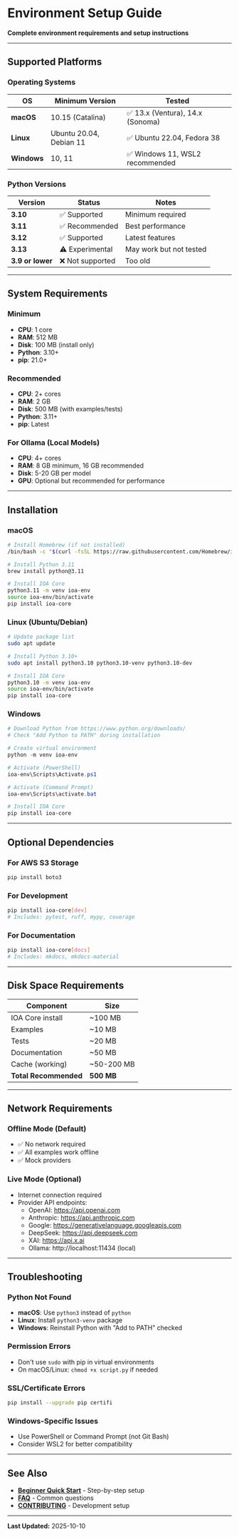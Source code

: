 # Environment Setup Guide

**Complete environment requirements and setup instructions**

---

## Supported Platforms

### Operating Systems

| OS | Minimum Version | Tested |
|----|-----------------|--------|
| **macOS** | 10.15 (Catalina) | ✅ 13.x (Ventura), 14.x (Sonoma) |
| **Linux** | Ubuntu 20.04, Debian 11 | ✅ Ubuntu 22.04, Fedora 38 |
| **Windows** | 10, 11 | ✅ Windows 11, WSL2 recommended |

### Python Versions

| Version | Status | Notes |
|---------|--------|-------|
| **3.10** | ✅ Supported | Minimum required |
| **3.11** | ✅ Recommended | Best performance |
| **3.12** | ✅ Supported | Latest features |
| **3.13** | ⚠️ Experimental | May work but not tested |
| **3.9 or lower** | ❌ Not supported | Too old |

---

## System Requirements

### Minimum
- **CPU**: 1 core
- **RAM**: 512 MB
- **Disk**: 100 MB (install only)
- **Python**: 3.10+
- **pip**: 21.0+

### Recommended
- **CPU**: 2+ cores
- **RAM**: 2 GB
- **Disk**: 500 MB (with examples/tests)
- **Python**: 3.11+
- **pip**: Latest

### For Ollama (Local Models)
- **CPU**: 4+ cores
- **RAM**: 8 GB minimum, 16 GB recommended
- **Disk**: 5-20 GB per model
- **GPU**: Optional but recommended for performance

---

## Installation

### macOS

```bash
# Install Homebrew (if not installed)
/bin/bash -c "$(curl -fsSL https://raw.githubusercontent.com/Homebrew/install/HEAD/install.sh)"

# Install Python 3.11
brew install python@3.11

# Install IOA Core
python3.11 -m venv ioa-env
source ioa-env/bin/activate
pip install ioa-core
```

### Linux (Ubuntu/Debian)

```bash
# Update package list
sudo apt update

# Install Python 3.10+
sudo apt install python3.10 python3.10-venv python3.10-dev

# Install IOA Core
python3.10 -m venv ioa-env
source ioa-env/bin/activate
pip install ioa-core
```

### Windows

```powershell
# Download Python from https://www.python.org/downloads/
# Check "Add Python to PATH" during installation

# Create virtual environment
python -m venv ioa-env

# Activate (PowerShell)
ioa-env\Scripts\Activate.ps1

# Activate (Command Prompt)
ioa-env\Scripts\activate.bat

# Install IOA Core
pip install ioa-core
```

---

## Optional Dependencies

### For AWS S3 Storage
```bash
pip install boto3
```

### For Development
```bash
pip install ioa-core[dev]
# Includes: pytest, ruff, mypy, coverage
```

### For Documentation
```bash
pip install ioa-core[docs]
# Includes: mkdocs, mkdocs-material
```

---

## Disk Space Requirements

| Component | Size |
|-----------|------|
| IOA Core install | ~100 MB |
| Examples | ~10 MB |
| Tests | ~20 MB |
| Documentation | ~50 MB |
| Cache (working) | ~50-200 MB |
| **Total Recommended** | **500 MB** |

---

## Network Requirements

### Offline Mode (Default)
- ✅ No network required
- ✅ All examples work offline
- ✅ Mock providers

### Live Mode (Optional)
- Internet connection required
- Provider API endpoints:
  - OpenAI: https://api.openai.com
  - Anthropic: https://api.anthropic.com
  - Google: https://generativelanguage.googleapis.com
  - DeepSeek: https://api.deepseek.com
  - XAI: https://api.x.ai
  - Ollama: http://localhost:11434 (local)

---

## Troubleshooting

### Python Not Found
- **macOS**: Use `python3` instead of `python`
- **Linux**: Install `python3-venv` package
- **Windows**: Reinstall Python with "Add to PATH" checked

### Permission Errors
- Don't use `sudo` with pip in virtual environments
- On macOS/Linux: `chmod +x script.py` if needed

### SSL/Certificate Errors
```bash
pip install --upgrade pip certifi
```

### Windows-Specific Issues
- Use PowerShell or Command Prompt (not Git Bash)
- Consider WSL2 for better compatibility

---

## See Also

- **[Beginner Quick Start](QUICKSTART_BEGINNER.md)** - Step-by-step setup
- **[FAQ](FAQ.md)** - Common questions
- **[CONTRIBUTING](../CONTRIBUTING.md)** - Development setup

---

**Last Updated:** 2025-10-10
